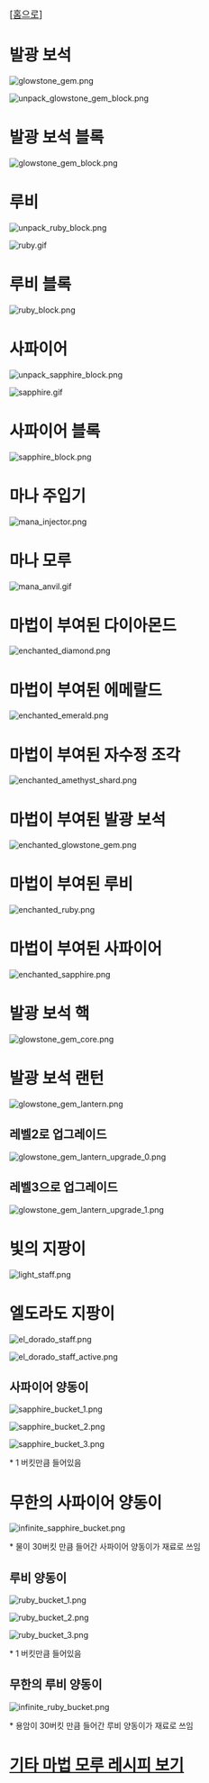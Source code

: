 <big>[[홈으로](../Main.md)]</big>

# 발광 보석

![glowstone_gem.png](../../image/recipe/smelting/glowstone_gem.png)

![unpack_glowstone_gem_block.png](../../image/recipe/crafting/unpack_glowstone_gem_block.png)

# 발광 보석 블록

![glowstone_gem_block.png](../../image/recipe/crafting/glowstone_gem_block.png)

# 루비

![unpack_ruby_block.png](../../image/recipe/crafting/unpack_ruby_block.png)

![ruby.gif](../../image/recipe/smelting/ruby.gif)

# 루비 블록

![ruby_block.png](../../image/recipe/crafting/ruby_block.png)

# 사파이어

![unpack_sapphire_block.png](../../image/recipe/crafting/unpack_sapphire_block.png)

![sapphire.gif](../../image/recipe/smelting/sapphire.gif)

# 사파이어 블록

![sapphire_block.png](../../image/recipe/crafting/sapphire_block.png)

# 마나 주입기

![mana_injector.png](../../image/recipe/crafting/mana_injector.png)

# 마나 모루

![mana_anvil.gif](../../image/recipe/mana_injecting/mana_anvil.gif)

# 마법이 부여된 다이아몬드

![enchanted_diamond.png](../../image/recipe/mana_injecting/enchanted_diamond.png)

# 마법이 부여된 에메랄드

![enchanted_emerald.png](../../image/recipe/mana_injecting/enchanted_emerald.png)

# 마법이 부여된 자수정 조각

![enchanted_amethyst_shard.png](../../image/recipe/mana_injecting/enchanted_amethyst_shard.png)

# 마법이 부여된 발광 보석

![enchanted_glowstone_gem.png](../../image/recipe/mana_injecting/enchanted_glowstone_gem.png)

# 마법이 부여된 루비

![enchanted_ruby.png](../../image/recipe/mana_injecting/enchanted_ruby.png)

# 마법이 부여된 사파이어

![enchanted_sapphire.png](../../image/recipe/mana_injecting/enchanted_sapphire.png)

# 발광 보석 핵
![glowstone_gem_core.png](../../image/recipe/crafting/glowstone_gem_core.png)

# 발광 보석 랜턴

![glowstone_gem_lantern.png](../../image/recipe/crafting/glowstone_gem_lantern.png)

## 레벨2로 업그레이드

![glowstone_gem_lantern_upgrade_0.png](../../image/recipe/mana_injecting/glowstone_gem_lantern_upgrade_0.png)

## 레벨3으로 업그레이드

![glowstone_gem_lantern_upgrade_1.png](../../image/recipe/mana_injecting/glowstone_gem_lantern_upgrade_1.png)

# 빛의 지팡이

![light_staff.png](../../image/recipe/crafting/light_staff.png)

# 엘도라도 지팡이
![el_dorado_staff.png](../../image/recipe/crafting/el_dorado_staff.png)

![el_dorado_staff_active.png](../../image/recipe/mana_anvil/el_dorado_staff_active.png)

## 사파이어 양동이
![sapphire_bucket_1.png](../../image/recipe/crafting/sapphire_bucket_1.png)

![sapphire_bucket_2.png](../../image/recipe/crafting/sapphire_bucket_2.png)

![sapphire_bucket_3.png](../../image/recipe/crafting/sapphire_bucket_3.png)

\* 1 버킷만큼 들어있음

# 무한의 사파이어 양동이
![infinite_sapphire_bucket.png](../../image/recipe/mana_injecting/infinite_sapphire_bucket.png)

\* 물이 30버킷 만큼 들어간 사파이어 양동이가 재료로 쓰임

## 루비 양동이
![ruby_bucket_1.png](../../image/recipe/crafting/ruby_bucket_1.png)

![ruby_bucket_2.png](../../image/recipe/crafting/ruby_bucket_2.png)

![ruby_bucket_3.png](../../image/recipe/crafting/ruby_bucket_3.png)

\* 1 버킷만큼 들어있음

## 무한의 루비 양동이
![infinite_ruby_bucket.png](../../image/recipe/mana_injecting/infinite_ruby_bucket.png)

\* 용암이 30버킷 만큼 들어간 루비 양동이가 재료로 쓰임

# [기타 마법 모루 레시피 보기](./ManaAnvilRecipe.md)